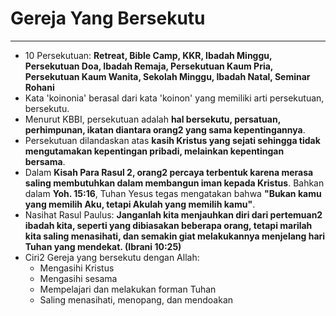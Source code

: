 # Gereja Yang Bersekutu
---

- 10 Persekutuan: **Retreat, Bible Camp, KKR, Ibadah Minggu, Persekutuan Doa, Ibadah Remaja, Persekutuan Kaum Pria, Persekutuan Kaum Wanita, Sekolah Minggu, Ibadah Natal, Seminar Rohani**
- Kata 'koinonia' berasal dari kata 'koinon' yang memiliki arti persekutuan, bersekutu.
- Menurut KBBI, persekutuan adalah **hal bersekutu, persatuan, perhimpunan, ikatan diantara orang2 yang sama kepentingannya**.
- Persekutuan dilandaskan atas **kasih Kristus yang sejati sehingga tidak mengutamakan kepentingan pribadi, melainkan kepentingan bersama**.
- Dalam **Kisah Para Rasul 2, orang2 percaya terbentuk karena merasa saling membutuhkan dalam membangun iman kepada Kristus**. Bahkan dalam **Yoh. 15:16**, Tuhan Yesus tegas mengatakan bahwa **"Bukan kamu yang memilih Aku, tetapi Akulah yang memilih kamu"**.
- Nasihat Rasul Paulus: **Janganlah kita menjauhkan diri dari pertemuan2 ibadah kita, seperti yang dibiasakan beberapa orang, tetapi marilah kita saling menasihati, dan semakin giat melakukannya menjelang hari Tuhan yang mendekat. (Ibrani 10:25)**
- Ciri2 Gereja yang bersekutu dengan Allah:
  - Mengasihi Kristus
  - Mengasihi sesama
  - Mempelajari dan melakukan forman Tuhan
  - Saling menasihati, menopang, dan mendoakan